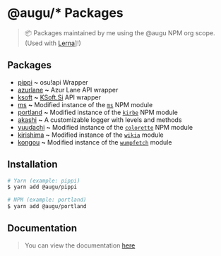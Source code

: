 # @augu/* Packages

> :package: Packages maintained by me using the @augu NPM org scope. (Used with [Lerna](https://github.com/lernajs/lerna)]!)

## Packages

- [pippi](https://github.com/auguwu/packages/tree/master/pkg/pippi) **~** osu!api Wrapper
- [azurlane](https://github.com/auguwu/packages/tree/master/pkg/azurlane) **~** Azur Lane API wrapper
- [ksoft](https://github.com/auguwu/packages/tree/master/pkg/ksoft) **~** [KSoft.Si](https://ksoft.si) API wrapper
- [ms](https://github.com/auguwu/packages/tree/master/pkg/ms) **~** Modified instance of the [`ms`](https://github.com/zeit/ms) NPM module
- [portland](https://github.com/auguwu/packages/tree/master/pkg/portland) **~** Modified instance of the [`kirbe`](https://github.com/PassTheWessel/kirbe) NPM module
- [akashi](https://github.com/auguwu/packages/tree/master/pkg/akashi) **~** A customizable logger with levels and methods
- [yuudachi](https://github.com/auguwu/packages/tree/master/pkg/yuudachi) **~** Modified instance of the [`colorette`](https://github.com) NPM module
- [kirishima](https://github.com/auguwu/packages/tree/master/pkg/kirishima) **~** Modified instance of the [`wikia`](https://github.com/pollen5/wikia) module
- [kongou](https://github.com/auguwu/packages/tree/master/pkg/kongou) **~** Modified instance of the [`wumpfetch`](https://github.com/PassTheWessel/wumpfetch) module

## Installation

```sh
# Yarn (example: pippi)
$ yarn add @augu/pippi

# NPM (example: portland)
$ yarn add @augu/portland
```

## Documentation

> You can view the documentation [here](https://docs.augu.me)
